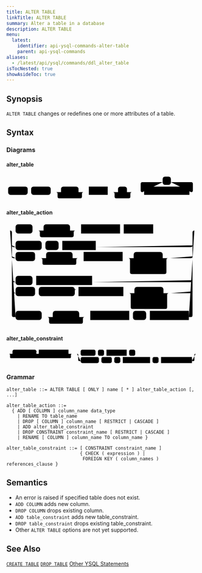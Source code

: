 ```yaml
---
title: ALTER TABLE
linkTitle: ALTER TABLE
summary: Alter a table in a database
description: ALTER TABLE
menu:
  latest:
    identifier: api-ysql-commands-alter-table
    parent: api-ysql-commands
aliases:
  - /latest/api/ysql/commands/ddl_alter_table
isTocNested: true
showAsideToc: true
---
```


## Synopsis
`ALTER TABLE` changes or redefines one or more attributes of a table.

## Syntax

### Diagrams

#### alter_table
<svg class="rrdiagram" version="1.1" xmlns:xlink="http://www.w3.org/1999/xlink" xmlns="http://www.w3.org/2000/svg" width="558" height="78" viewbox="0 0 558 78"><path class="connector" d="M0 50h5m57 0h10m57 0h30m51 0h20m-86 0q5 0 5 5v8q0 5 5 5h61q5 0 5-5v-8q0-5 5-5m5 0h10m55 0h30m26 0h20m-61 0q5 0 5 5v8q0 5 5 5h36q5 0 5-5v-8q0-5 5-5m5 0h30m-5 0q-5 0-5-5v-19q0-5 5-5h59m24 0h59q5 0 5 5v19q0 5-5 5m-5 0h25"/><rect class="literal" x="5" y="34" width="57" height="24" rx="7"/><text class="text" x="15" y="50">ALTER</text><rect class="literal" x="72" y="34" width="57" height="24" rx="7"/><text class="text" x="82" y="50">TABLE</text><rect class="literal" x="159" y="34" width="51" height="24" rx="7"/><text class="text" x="169" y="50">ONLY</text><a xlink:href="../../grammar_diagrams#name"><rect class="rule" x="240" y="34" width="55" height="24"/><text class="text" x="250" y="50">name</text></a><rect class="literal" x="325" y="34" width="26" height="24" rx="7"/><text class="text" x="335" y="50">*</text><rect class="literal" x="455" y="5" width="24" height="24" rx="7"/><text class="text" x="465" y="21">,</text><a xlink:href="../../grammar_diagrams#alter-table-action"><rect class="rule" x="401" y="34" width="132" height="24"/><text class="text" x="411" y="50">alter_table_action</text></a></svg>

#### alter_table_action
<svg class="rrdiagram" version="1.1" xmlns:xlink="http://www.w3.org/1999/xlink" xmlns="http://www.w3.org/2000/svg" width="521" height="285" viewbox="0 0 521 285"><path class="connector" d="M0 22h25m46 0h30m72 0h20m-107 0q5 0 5 5v8q0 5 5 5h82q5 0 5-5v-8q0-5 5-5m5 0h10m106 0h10m80 0h117m-501 40q0 5 5 5h5m71 0h10m36 0h10m91 0h258q5 0 5-5m-491 30q0 5 5 5h5m53 0h30m72 0h20m-107 0q5 0 5 5v8q0 5 5 5h82q5 0 5-5v-8q0-5 5-5m5 0h10m106 0h30m79 0h20m-109 25q0 5 5 5h5m77 0h7q5 0 5-5m-104-25q5 0 5 5v33q0 5 5 5h89q5 0 5-5v-33q0-5 5-5m5 0h56q5 0 5-5m-491 65q0 5 5 5h5m46 0h10m152 0h268q5 0 5-5m-491 30q0 5 5 5h5m53 0h10m98 0h10m122 0h30m79 0h20m-109 25q0 5 5 5h5m77 0h7q5 0 5-5m-104-25q5 0 5 5v33q0 5 5 5h89q5 0 5-5v-33q0-5 5-5m5 0h54q5 0 5-5m-496-165q5 0 5 5v225q0 5 5 5h5m71 0h30m72 0h20m-107 0q5 0 5 5v8q0 5 5 5h82q5 0 5-5v-8q0-5 5-5m5 0h10m106 0h10m36 0h10m106 0h5q5 0 5-5v-225q0-5 5-5m5 0h5"/><rect class="literal" x="25" y="5" width="46" height="25" rx="7"/><text class="text" x="35" y="22">ADD</text><rect class="literal" x="101" y="5" width="72" height="25" rx="7"/><text class="text" x="111" y="22">COLUMN</text><a xlink:href="../../grammar_diagrams#column-name"><rect class="rule" x="203" y="5" width="106" height="25"/><text class="text" x="213" y="22">column_name</text></a><a xlink:href="../../grammar_diagrams#data-type"><rect class="rule" x="319" y="5" width="80" height="25"/><text class="text" x="329" y="22">data_type</text></a><rect class="literal" x="25" y="50" width="71" height="25" rx="7"/><text class="text" x="35" y="67">RENAME</text><rect class="literal" x="106" y="50" width="36" height="25" rx="7"/><text class="text" x="116" y="67">TO</text><a xlink:href="../../grammar_diagrams#table-name"><rect class="rule" x="152" y="50" width="91" height="25"/><text class="text" x="162" y="67">table_name</text></a><rect class="literal" x="25" y="80" width="53" height="25" rx="7"/><text class="text" x="35" y="97">DROP</text><rect class="literal" x="108" y="80" width="72" height="25" rx="7"/><text class="text" x="118" y="97">COLUMN</text><a xlink:href="../../grammar_diagrams#column-name"><rect class="rule" x="210" y="80" width="106" height="25"/><text class="text" x="220" y="97">column_name</text></a><rect class="literal" x="346" y="80" width="79" height="25" rx="7"/><text class="text" x="356" y="97">RESTRICT</text><rect class="literal" x="346" y="110" width="77" height="25" rx="7"/><text class="text" x="356" y="127">CASCADE</text><rect class="literal" x="25" y="145" width="46" height="25" rx="7"/><text class="text" x="35" y="162">ADD</text><a xlink:href="../../grammar_diagrams#alter-table-constraint"><rect class="rule" x="81" y="145" width="152" height="25"/><text class="text" x="91" y="162">alter_table_constraint</text></a><rect class="literal" x="25" y="175" width="53" height="25" rx="7"/><text class="text" x="35" y="192">DROP</text><rect class="literal" x="88" y="175" width="98" height="25" rx="7"/><text class="text" x="98" y="192">CONSTRAINT</text><a xlink:href="../../grammar_diagrams#constraint-name"><rect class="rule" x="196" y="175" width="122" height="25"/><text class="text" x="206" y="192">constraint_name</text></a><rect class="literal" x="348" y="175" width="79" height="25" rx="7"/><text class="text" x="358" y="192">RESTRICT</text><rect class="literal" x="348" y="205" width="77" height="25" rx="7"/><text class="text" x="358" y="222">CASCADE</text><rect class="literal" x="25" y="240" width="71" height="25" rx="7"/><text class="text" x="35" y="257">RENAME</text><rect class="literal" x="126" y="240" width="72" height="25" rx="7"/><text class="text" x="136" y="257">COLUMN</text><a xlink:href="../../grammar_diagrams#column-name"><rect class="rule" x="228" y="240" width="106" height="25"/><text class="text" x="238" y="257">column_name</text></a><rect class="literal" x="344" y="240" width="36" height="25" rx="7"/><text class="text" x="354" y="257">TO</text><a xlink:href="../../grammar_diagrams#column-name"><rect class="rule" x="390" y="240" width="106" height="25"/><text class="text" x="400" y="257">column_name</text></a></svg>

#### alter_table_constraint
<svg class="rrdiagram" version="1.1" xmlns:xlink="http://www.w3.org/1999/xlink" xmlns="http://www.w3.org/2000/svg" width="787" height="65" viewbox="0 0 787 65"><path class="connector" d="M0 22h25m98 0h10m122 0h20m-265 0q5 0 5 5v8q0 5 5 5h240q5 0 5-5v-8q0-5 5-5m5 0h30m61 0h10m25 0h10m83 0h10m25 0h253m-492 0q5 0 5 5v20q0 5 5 5h5m75 0h10m43 0h10m25 0h10m112 0h10m25 0h10m127 0h5q5 0 5-5v-20q0-5 5-5m5 0h5"/><rect class="literal" x="25" y="5" width="98" height="25" rx="7"/><text class="text" x="35" y="22">CONSTRAINT</text><a xlink:href="../../grammar_diagrams#constraint-name"><rect class="rule" x="133" y="5" width="122" height="25"/><text class="text" x="143" y="22">constraint_name</text></a><rect class="literal" x="305" y="5" width="61" height="25" rx="7"/><text class="text" x="315" y="22">CHECK</text><rect class="literal" x="376" y="5" width="25" height="25" rx="7"/><text class="text" x="386" y="22">(</text><a xlink:href="../../grammar_diagrams#expression"><rect class="rule" x="411" y="5" width="83" height="25"/><text class="text" x="421" y="22">expression</text></a><rect class="literal" x="504" y="5" width="25" height="25" rx="7"/><text class="text" x="514" y="22">)</text><rect class="literal" x="305" y="35" width="75" height="25" rx="7"/><text class="text" x="315" y="52">FOREIGN</text><rect class="literal" x="390" y="35" width="43" height="25" rx="7"/><text class="text" x="400" y="52">KEY</text><rect class="literal" x="443" y="35" width="25" height="25" rx="7"/><text class="text" x="453" y="52">(</text><a xlink:href="../../grammar_diagrams#column-names"><rect class="rule" x="478" y="35" width="112" height="25"/><text class="text" x="488" y="52">column_names</text></a><rect class="literal" x="600" y="35" width="25" height="25" rx="7"/><text class="text" x="610" y="52">)</text><a xlink:href="../../grammar_diagrams#references-clause"><rect class="rule" x="635" y="35" width="127" height="25"/><text class="text" x="645" y="52">references_clause</text></a></svg>

### Grammar
```
alter_table ::= ALTER TABLE [ ONLY ] name [ * ] alter_table_action [, ...]

alter_table_action ::=
  { ADD [ COLUMN ] column_name data_type
    | RENAME TO table_name
    | DROP [ COLUMN ] column_name [ RESTRICT | CASCADE ]
    | ADD alter_table_constraint
    | DROP CONSTRAINT constraint_name [ RESTRICT | CASCADE ]
    | RENAME [ COLUMN ] column_name TO column_name }

alter_table_constraint ::= [ CONSTRAINT constraint_name ]
                           { CHECK ( expression ) |
                            FOREIGN KEY ( column_names ) references_clause }
```

## Semantics

- An error is raised if specified table does not exist.
- `ADD COLUMN` adds new column.
- `DROP COLUMN` drops existing column.
- `ADD table_constraint` adds new table_constraint.
- `DROP table_constraint` drops existing table_constraint.
- Other `ALTER TABLE` options are not yet supported.

## See Also
[`CREATE TABLE`](../ddl_create_table)
[`DROP TABLE`](../ddl_drop_table)
[Other YSQL Statements](..)
